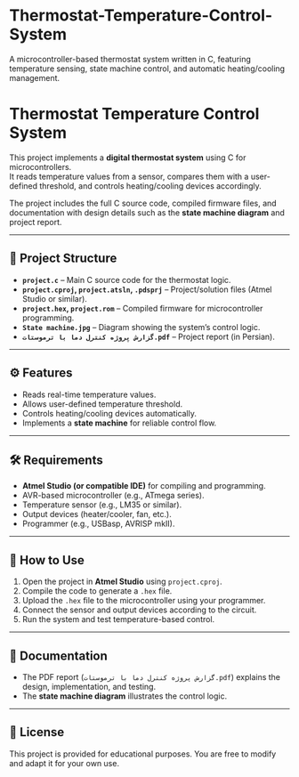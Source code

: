 # Thermostat-Temperature-Control-System
A microcontroller-based thermostat system written in C, featuring temperature sensing, state machine control, and automatic heating/cooling management.

# Thermostat Temperature Control System

This project implements a **digital thermostat system** using C for microcontrollers.  
It reads temperature values from a sensor, compares them with a user-defined threshold, and controls heating/cooling devices accordingly.  

The project includes the full C source code, compiled firmware files, and documentation with design details such as the **state machine diagram** and project report.

---

## 📂 Project Structure
- **`project.c`** – Main C source code for the thermostat logic.
- **`project.cproj`, `project.atsln`, `.pdsprj`** – Project/solution files (Atmel Studio or similar).
- **`project.hex`, `project.rom`** – Compiled firmware for microcontroller programming.
- **`State machine.jpg`** – Diagram showing the system’s control logic.
- **`گزارش پروژه کنترل دما با ترموستات.pdf`** – Project report (in Persian).

---

## ⚙️ Features
- Reads real-time temperature values.
- Allows user-defined temperature threshold.
- Controls heating/cooling devices automatically.
- Implements a **state machine** for reliable control flow.

---

## 🛠 Requirements
- **Atmel Studio (or compatible IDE)** for compiling and programming.
- AVR-based microcontroller (e.g., ATmega series).
- Temperature sensor (e.g., LM35 or similar).
- Output devices (heater/cooler, fan, etc.).
- Programmer (e.g., USBasp, AVRISP mkII).

---

## 🚀 How to Use
1. Open the project in **Atmel Studio** using `project.cproj`.
2. Compile the code to generate a `.hex` file.
3. Upload the `.hex` file to the microcontroller using your programmer.
4. Connect the sensor and output devices according to the circuit.
5. Run the system and test temperature-based control.

---

## 📖 Documentation
- The PDF report (`گزارش پروژه کنترل دما با ترموستات.pdf`) explains the design, implementation, and testing.
- The **state machine diagram** illustrates the control logic.

---

## 📜 License
This project is provided for educational purposes. You are free to modify and adapt it for your own use.
